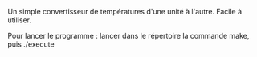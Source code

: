 Un simple convertisseur de températures d'une unité à l'autre.
Facile à utiliser.

Pour lancer le programme : lancer dans le répertoire la commande make,
puis ./execute
